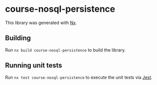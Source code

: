 # course-nosql-persistence

This library was generated with [Nx](https://nx.dev).

## Building

Run `nx build course-nosql-persistence` to build the library.

## Running unit tests

Run `nx test course-nosql-persistence` to execute the unit tests via [Jest](https://jestjs.io).
